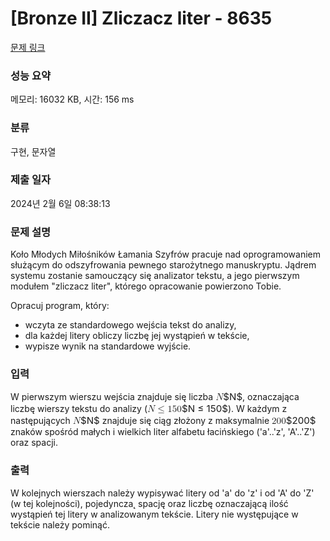 # [Bronze II] Zliczacz liter - 8635 

[문제 링크](https://www.acmicpc.net/problem/8635) 

### 성능 요약

메모리: 16032 KB, 시간: 156 ms

### 분류

구현, 문자열

### 제출 일자

2024년 2월 6일 08:38:13

### 문제 설명

<p>Koło Młodych Miłośników Łamania Szyfrów pracuje nad oprogramowaniem służącym do odszyfrowania pewnego starożytnego manuskryptu. Jądrem systemu zostanie samouczący się analizator tekstu, a jego pierwszym modułem "zliczacz liter", którego opracowanie powierzono Tobie.</p>

<p>Opracuj program, który:</p>

<ul>
	<li>wczyta ze standardowego wejścia tekst do analizy,</li>
	<li>dla każdej litery obliczy liczbę jej wystąpień w tekście,</li>
	<li>wypisze wynik na standardowe wyjście.</li>
</ul>

### 입력 

 <p>W pierwszym wierszu wejścia znajduje się liczba <mjx-container class="MathJax" jax="CHTML" style="font-size: 108.2%; position: relative;"><mjx-math class="MJX-TEX" aria-hidden="true"><mjx-mi class="mjx-i"><mjx-c class="mjx-c1D441 TEX-I"></mjx-c></mjx-mi></mjx-math><mjx-assistive-mml unselectable="on" display="inline"><math xmlns="http://www.w3.org/1998/Math/MathML"><mi>N</mi></math></mjx-assistive-mml><span aria-hidden="true" class="no-mathjax mjx-copytext">$N$</span></mjx-container>, oznaczająca liczbę wierszy tekstu do analizy (<mjx-container class="MathJax" jax="CHTML" style="font-size: 108.2%; position: relative;"><mjx-math class="MJX-TEX" aria-hidden="true"><mjx-mi class="mjx-i"><mjx-c class="mjx-c1D441 TEX-I"></mjx-c></mjx-mi><mjx-mo class="mjx-n" space="4"><mjx-c class="mjx-c2264"></mjx-c></mjx-mo><mjx-mn class="mjx-n" space="4"><mjx-c class="mjx-c31"></mjx-c><mjx-c class="mjx-c35"></mjx-c><mjx-c class="mjx-c30"></mjx-c></mjx-mn></mjx-math><mjx-assistive-mml unselectable="on" display="inline"><math xmlns="http://www.w3.org/1998/Math/MathML"><mi>N</mi><mo>≤</mo><mn>150</mn></math></mjx-assistive-mml><span aria-hidden="true" class="no-mathjax mjx-copytext">$N ≤ 150$</span></mjx-container>). W każdym z następujących <mjx-container class="MathJax" jax="CHTML" style="font-size: 108.2%; position: relative;"><mjx-math class="MJX-TEX" aria-hidden="true"><mjx-mi class="mjx-i"><mjx-c class="mjx-c1D441 TEX-I"></mjx-c></mjx-mi></mjx-math><mjx-assistive-mml unselectable="on" display="inline"><math xmlns="http://www.w3.org/1998/Math/MathML"><mi>N</mi></math></mjx-assistive-mml><span aria-hidden="true" class="no-mathjax mjx-copytext">$N$</span></mjx-container> znajduje się ciąg złożony z maksymalnie <mjx-container class="MathJax" jax="CHTML" style="font-size: 108.2%; position: relative;"><mjx-math class="MJX-TEX" aria-hidden="true"><mjx-mn class="mjx-n"><mjx-c class="mjx-c32"></mjx-c><mjx-c class="mjx-c30"></mjx-c><mjx-c class="mjx-c30"></mjx-c></mjx-mn></mjx-math><mjx-assistive-mml unselectable="on" display="inline"><math xmlns="http://www.w3.org/1998/Math/MathML"><mn>200</mn></math></mjx-assistive-mml><span aria-hidden="true" class="no-mathjax mjx-copytext">$200$</span></mjx-container> znaków spośród małych i wielkich liter alfabetu łacińskiego ('a'..'z', 'A'..'Z') oraz spacji.</p>

### 출력 

 <p>W kolejnych wierszach należy wypisywać litery od 'a' do 'z' i od 'A' do 'Z' (w tej kolejności), pojedyncza˛ spację oraz liczbę oznaczającą ilość wystąpień tej litery w analizowanym tekście. Litery nie występujące w tekście należy pominąć.</p>


